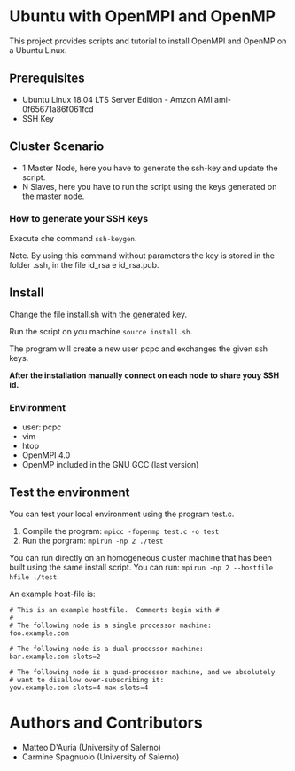 # Ubuntu with OpenMPI and OpenMP

This project provides scripts and tutorial to install OpenMPI and OpenMP on a Ubuntu Linux.

## Prerequisites
 - Ubuntu Linux 18.04 LTS Server Edition - Amzon AMI ami-0f65671a86f061fcd
 - SSH Key

## Cluster Scenario

- 1 Master Node, here you have to generate the ssh-key and update the script.
- N Slaves, here you have to run the script using the keys generated on the master node.

### How to generate your SSH keys

Execute che command ```ssh-keygen```.

Note. By using this command without parameters the key is stored in the folder .ssh, in the file id_rsa e id_rsa.pub.

## Install

Change the file install.sh with the generated key.

Run the script on you machine ```source install.sh```.

The program will create a new user pcpc and exchanges the given ssh keys.

**After the installation manually connect on each node to share youy SSH id.**


### Environment
- user: pcpc
- vim
- htop
- OpenMPI 4.0
- OpenMP included in the GNU GCC (last version)

## Test the environment

You can test your local environment using the program test.c.

1. Compile the program: ```mpicc -fopenmp test.c -o test```
2. Run the porgram: ```mpirun -np 2 ./test```

You can run directly on an homogeneous cluster machine that has been built using the same install script. You can run: ```mpirun -np 2 --hostfile hfile ./test```.

An example host-file is:
```
# This is an example hostfile.  Comments begin with #
#
# The following node is a single processor machine:
foo.example.com
 
# The following node is a dual-processor machine:
bar.example.com slots=2
 
# The following node is a quad-processor machine, and we absolutely
# want to disallow over-subscribing it:
yow.example.com slots=4 max-slots=4
```

# Authors and Contributors

- Matteo D'Auria (University of Salerno)
- Carmine Spagnuolo (University of Salerno)
